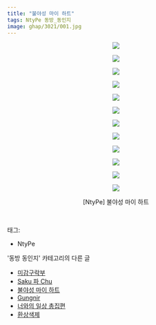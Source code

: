 ```yaml
---
title: "불야성 마이 하트"
tags: NtyPe 동방_동인지
image: ghap/3021/001.jpg
---
```

<div class="article">
<p style="text-align: center; clear: none; float: none;"><img src="{{ site.nasurl }}/ghap/3021/001.jpg"/></p>
<p style="text-align: center; clear: none; float: none;"><img src="{{ site.nasurl }}/ghap/3021/002.jpg"/></p>
<p style="text-align: center; clear: none; float: none;"><img src="{{ site.nasurl }}/ghap/3021/003.jpg"/></p>
<p style="text-align: center; clear: none; float: none;"><img src="{{ site.nasurl }}/ghap/3021/004.jpg"/></p>
<p style="text-align: center; clear: none; float: none;"><img src="{{ site.nasurl }}/ghap/3021/005.jpg"/></p>
<p style="text-align: center; clear: none; float: none;"><img src="{{ site.nasurl }}/ghap/3021/006.jpg"/></p>
<p style="text-align: center; clear: none; float: none;"><img src="{{ site.nasurl }}/ghap/3021/007.jpg"/></p>
<p style="text-align: center; clear: none; float: none;"><img src="{{ site.nasurl }}/ghap/3021/008.jpg"/></p>
<p style="text-align: center; clear: none; float: none;"><img src="{{ site.nasurl }}/ghap/3021/009.jpg"/></p>
<p style="text-align: center; clear: none; float: none;"><img src="{{ site.nasurl }}/ghap/3021/010.jpg"/></p>
<p style="text-align: center; clear: none; float: none;"><img src="{{ site.nasurl }}/ghap/3021/011.jpg"/></p>
<p style="text-align: center; clear: none; float: none;"><img src="{{ site.nasurl }}/ghap/3021/012.jpg"/></p>
<p style="text-align: center; clear: none; float: none;">[NtyPe] 불야성 마이 하트</p>
<p><br/></p>
</div><div class="tagTrail">
<p>태그: </p>
<ul>
<li>NtyPe</li>
</ul>
</div><div class="another">
<p>'동방 동인지' 카테고리의 다른 글</p>
<ul>
<li><a href="/2016-12-28-ghap_3023">미감구락부</a></li>
<li><a href="/2016-12-28-ghap_3022">Saku 파 Chu</a></li>
<li><a href="/2016-12-28-ghap_3021">불야성 마이 하트</a></li>
<li><a href="/2016-12-28-ghap_3020">Gungnir</a></li>
<li><a href="/2016-12-28-ghap_3018">너와의 일상 총집편</a></li>
<li><a href="/2016-12-28-ghap_3016">환상색제</a></li>
</ul>
</div><div class="cb_module cb_fluid">
<div class="cb_wrt cb_profile">
</div><!-- commentList close -->
</div>